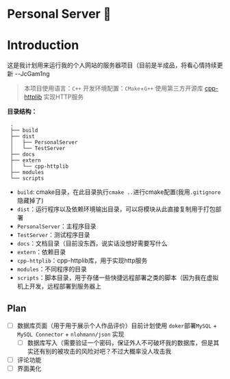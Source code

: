 Personal Server 💽
===========

# Introduction

这是我计划用来运行我的个人网站的服务器项目（目前是半成品，将看心情持续更新 --JcGam1ng



> 本项目使用语言：`C++`
> 开发环境配置：`CMake`+`G++`
> 使用第三方开源库 [cpp-httplib](https://github.com/yhirose/cpp-httplib) 实现HTTP服务



**目录结构：**
```
 .
 ├── build
 ├── dist
 │   ├── PersonalServer
 │   └── TestServer
 ├── docs
 ├── extern
 │   └── cpp-httplib
 ├── modules
 └── scripts
```

- `build`: cmake目录，在此目录执行`cmake ..`进行cmake配置(我用`.gitignore`隐藏掉了)
- `dist`：运行程序以及依赖环境输出目录，可以将模块从此直接复制用于打包部署
 - `PersonalServer`：主程序目录
 - `TestServer`：测试程序目录
- `docs`：文档目录（目前没东西，说实话没想好需要写什么
- `extern`：依赖目录
 - `cpp-httplib`：cpp-httplib库，用于实现http服务
- `modules`：不同程序的目录
- `scripts`：脚本目录，用于存储一些快捷远程部署之类的脚本（因为我在虚拟机上开发，远程部署到服务器上

## Plan
- [ ] 数据库页面（用于用于展示个人作品评价）目前计划使用 `doker`部署`MySQL` + `MySQL Connector` + `nlohmann/json` 实现
    - [ ] 数据库写入（需要验证一个密码，保证外人不可破坏我的数据库，但是其实还有别的被攻击的风险对吧？不过大概率没人攻击我
- [ ] 评论功能
- [ ] 界面美化
